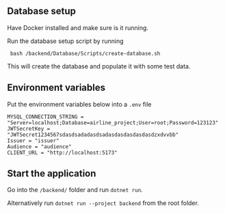 ## Database setup
Have Docker installed and make sure is it running.

Run the database setup script by running

``` bash /backend/Database/Scripts/create-database.sh```

This will create the database and populate it with some test data.

## Environment variables
Put the environment variables below into a ```.env``` file

```
MYSQL_CONNECTION_STRING = "Server=localhost;Database=airline_project;User=root;Password=123123"
JWTSecretKey = "JWTSecret1234567sdasdsadadasdsadasdasdasdasdasdzxdvvbb"
Issuer = "issuer"
Audience = "audience"
CLIENT_URL = "http://localhost:5173"
```

## Start the application
Go into the ```/backend/``` folder and run ```dotnet run```.

Alternatively run ```dotnet run --project backend``` from the root folder.
